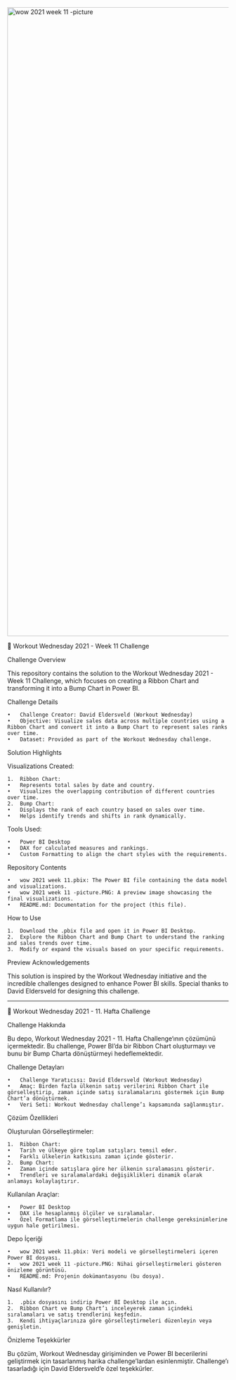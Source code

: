 <img width="1429" alt="wow 2021 week 11 -picture" src="https://github.com/user-attachments/assets/9e2c580c-1bd7-4a83-9fbb-ebcef353a43e" />



🎯 Workout Wednesday 2021 - Week 11 Challenge

Challenge Overview

This repository contains the solution to the Workout Wednesday 2021 - Week 11 Challenge, which focuses on creating a Ribbon Chart and transforming it into a Bump Chart in Power BI.

Challenge Details

	•	Challenge Creator: David Eldersveld (Workout Wednesday)
	•	Objective: Visualize sales data across multiple countries using a Ribbon Chart and convert it into a Bump Chart to represent sales ranks over time.
	•	Dataset: Provided as part of the Workout Wednesday challenge.

Solution Highlights

Visualizations Created:

	1.	Ribbon Chart:
	•	Represents total sales by date and country.
	•	Visualizes the overlapping contribution of different countries over time.
	2.	Bump Chart:
	•	Displays the rank of each country based on sales over time.
	•	Helps identify trends and shifts in rank dynamically.

Tools Used:

	•	Power BI Desktop
	•	DAX for calculated measures and rankings.
	•	Custom Formatting to align the chart styles with the requirements.

Repository Contents

	•	wow 2021 week 11.pbix: The Power BI file containing the data model and visualizations.
	•	wow 2021 week 11 -picture.PNG: A preview image showcasing the final visualizations.
	•	README.md: Documentation for the project (this file).

How to Use

	1.	Download the .pbix file and open it in Power BI Desktop.
	2.	Explore the Ribbon Chart and Bump Chart to understand the ranking and sales trends over time.
	3.	Modify or expand the visuals based on your specific requirements.

Preview
Acknowledgements

This solution is inspired by the Workout Wednesday initiative and the incredible challenges designed to enhance Power BI skills. Special thanks to David Eldersveld for designing this challenge.

--------------------------------------------------------------

🎯 Workout Wednesday 2021 - 11. Hafta Challenge

Challenge Hakkında

Bu depo, Workout Wednesday 2021 - 11. Hafta Challenge‘ının çözümünü içermektedir. Bu challenge, Power BI’da bir Ribbon Chart oluşturmayı ve bunu bir Bump Charta dönüştürmeyi hedeflemektedir.

Challenge Detayları

	•	Challenge Yaratıcısı: David Eldersveld (Workout Wednesday)
	•	Amaç: Birden fazla ülkenin satış verilerini Ribbon Chart ile görselleştirip, zaman içinde satış sıralamalarını göstermek için Bump Chart’a dönüştürmek.
	•	Veri Seti: Workout Wednesday challenge’ı kapsamında sağlanmıştır.

Çözüm Özellikleri

Oluşturulan Görselleştirmeler:

	1.	Ribbon Chart:
	•	Tarih ve ülkeye göre toplam satışları temsil eder.
	•	Farklı ülkelerin katkısını zaman içinde gösterir.
	2.	Bump Chart:
	•	Zaman içinde satışlara göre her ülkenin sıralamasını gösterir.
	•	Trendleri ve sıralamalardaki değişiklikleri dinamik olarak anlamayı kolaylaştırır.

Kullanılan Araçlar:

	•	Power BI Desktop
	•	DAX ile hesaplanmış ölçüler ve sıralamalar.
	•	Özel Formatlama ile görselleştirmelerin challenge gereksinimlerine uygun hale getirilmesi.

Depo İçeriği

	•	wow 2021 week 11.pbix: Veri modeli ve görselleştirmeleri içeren Power BI dosyası.
	•	wow 2021 week 11 -picture.PNG: Nihai görselleştirmeleri gösteren önizleme görüntüsü.
	•	README.md: Projenin dokümantasyonu (bu dosya).

Nasıl Kullanılır?

	1.	.pbix dosyasını indirip Power BI Desktop ile açın.
	2.	Ribbon Chart ve Bump Chart’ı inceleyerek zaman içindeki sıralamaları ve satış trendlerini keşfedin.
	3.	Kendi ihtiyaçlarınıza göre görselleştirmeleri düzenleyin veya genişletin.

Önizleme
Teşekkürler

Bu çözüm, Workout Wednesday girişiminden ve Power BI becerilerini geliştirmek için tasarlanmış harika challenge’lardan esinlenmiştir. Challenge’ı tasarladığı için David Eldersveld’e özel teşekkürler.





